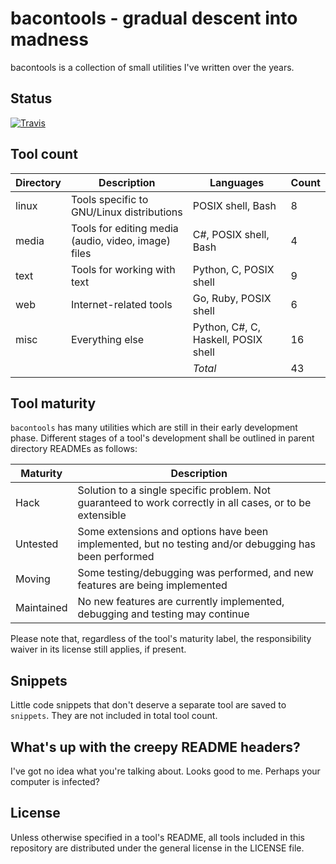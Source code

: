 bacontools - gradual descent into madness
=========================================
bacontools is a collection of small utilities I've written over the years.

Status
------
[![Travis][travis]](https://travis-ci.org/bacondropped/bacontools/)

Tool count
----------
| Directory | Description                                         | Languages                           | Count |
|-----------|-----------------------------------------------------|-------------------------------------|-------|
| linux     | Tools specific to GNU/Linux distributions           | POSIX shell, Bash                   | 8     |
| media     | Tools for editing media (audio, video, image) files | C#, POSIX shell, Bash               | 4     |
| text      | Tools for working with text                         | Python, C, POSIX shell              | 9     |
| web       | Internet-related tools                              | Go, Ruby, POSIX shell               | 6     |
| misc      | Everything else                                     | Python, C#, C, Haskell, POSIX shell | 16    |
|           |                                                     | *Total*                             | 43    |

Tool maturity
-------------
`bacontools` has many utilities which are still in their early development
phase. Different stages of a tool's development shall be outlined in parent
directory READMEs as follows:

| Maturity   | Description                                                                                               |
|------------|-----------------------------------------------------------------------------------------------------------|
| Hack       | Solution to a single specific problem. Not guaranteed to work correctly in all cases, or to be extensible |
| Untested   | Some extensions and options have been implemented, but no testing and/or debugging has been performed     |
| Moving     | Some testing/debugging was performed, and new features are being implemented                              |
| Maintained | No new features are currently implemented, debugging and testing may continue                             |

Please note that, regardless of the tool's maturity label, the responsibility
waiver in its license still applies, if present.

Snippets
--------
Little code snippets that don't deserve a separate tool are saved to
`snippets`. They are not included in total tool count.

What's up with the creepy README headers?
-----------------------------------------
I've got no idea what you're talking about. Looks good to me. Perhaps your
computer is infected?

License
-------
Unless otherwise specified in a tool's README, all tools included in this
repository are distributed under the general license in the LICENSE file.

[travis]: https://img.shields.io/travis/bacondropped/bacontools.svg
